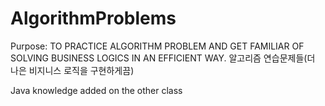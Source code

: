 # AlgorithmProblems

Purpose: TO PRACTICE ALGORITHM PROBLEM AND GET FAMILIAR OF SOLVING BUSINESS LOGICS IN AN EFFICIENT WAY.
알고리즘 연습문제들(더 나은 비지니스 로직을 구현하게끔)

Java knowledge added on the other class 
